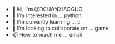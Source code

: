 - 👋 Hi, I’m @DCUANXIAOGUO
- 👀 I’m interested in ... python
- 🌱 I’m currently learning ... c
- 💞️ I’m looking to collaborate on ... game
- 📫 How to reach me ... email

<!---
DCUANXIAOGUO/DCUANXIAOGUO is a ✨ special ✨ repository because its `README.md` (this file) appears on your GitHub profile.
You can click the Preview link to take a look at your changes.
--->
